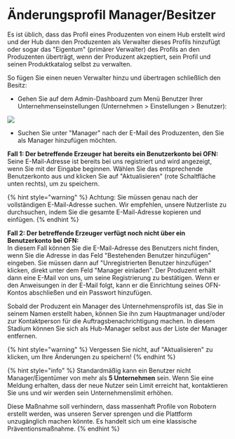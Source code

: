 # Änderungsprofil Manager/Besitzer

Es ist üblich, dass das Profil eines Produzenten von einem Hub erstellt wird und der Hub dann den Produzenten als Verwalter dieses Profils hinzufügt oder sogar das "Eigentum" (primärer Verwalter) des Profils an den Produzenten überträgt, wenn der Produzent akzeptiert, sein Profil und seinen Produktkatalog selbst zu verwalten.

So fügen Sie einen neuen Verwalter hinzu und übertragen schließlich den Besitz:

* Gehen Sie auf dem Admin-Dashboard zum Menü Benutzer Ihrer Unternehmenseinstellungen (Unternehmen > Einstellungen > Benutzer):

![](../../.gitbook/assets/changeowner.jpg)

* Suchen Sie unter "Manager" nach der E-Mail des Produzenten, den Sie als Manager hinzufügen möchten.

**Fall 1: Der betreffende Erzeuger hat bereits ein Benutzerkonto bei OFN:**\
Seine E-Mail-Adresse ist bereits bei uns registriert und wird angezeigt, wenn Sie mit der Eingabe beginnen. Wählen Sie das entsprechende Benutzerkonto aus und klicken Sie auf "Aktualisieren" (rote Schaltfläche unten rechts), um zu speichern.

{% hint style="warning" %}
Achtung: Sie müssen genau nach der vollständigen E-Mail-Adresse suchen. Wir empfehlen, unsere Nutzerliste zu durchsuchen, indem Sie die gesamte E-Mail-Adresse kopieren und einfügen.
{% endhint %}

**Fall 2: Der betreffende Erzeuger verfügt noch nicht über ein Benutzerkonto bei OFN:**\
In diesem Fall können Sie die E-Mail-Adresse des Benutzers nicht finden, wenn Sie die Adresse in das Feld "Bestehenden Benutzer hinzufügen" eingeben. Sie müssen dann auf "Unregistrierten Benutzer hinzufügen" klicken, direkt unter dem Feld "Manager einladen". Der Produzent erhält dann eine E-Mail von uns, um seine Registrierung zu bestätigen. Wenn er den Anweisungen in der E-Mail folgt, kann er die Einrichtung seines OFN-Kontos abschließen und ein Passwort hinzufügen.

Sobald der Produzent ein Manager des Unternehmensprofils ist, das Sie in seinem Namen erstellt haben, können Sie ihn zum Hauptmanager und/oder zur Kontaktperson für die Auftragsbenachrichtigung machen. In diesem Stadium können Sie sich als Hub-Manager selbst aus der Liste der Manager entfernen.

{% hint style="warning" %}
Vergessen Sie nicht, auf "Aktualisieren" zu klicken, um Ihre Änderungen zu speichern!
{% endhint %}

{% hint style="info" %}
Standardmäßig kann ein Benutzer nicht Manager/Eigentümer von mehr als **5 Unternehmen** sein. Wenn Sie eine Meldung erhalten, dass der neue Nutzer sein Limit erreicht hat, kontaktieren Sie uns und wir werden sein Unternehmenslimit erhöhen.

Diese Maßnahme soll verhindern, dass massenhaft Profile von Robotern erstellt werden, was unseren Server sprengen und die Plattform unzugänglich machen könnte. Es handelt sich um eine klassische Präventionsmaßnahme.
{% endhint %}
